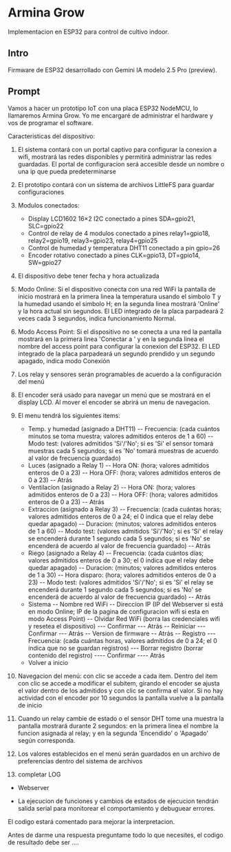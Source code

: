 # Armina Grow
Implementacion en ESP32 para control de cultivo indoor.

## Intro
Firmware de ESP32 desarrollado con Gemini IA modelo 2.5 Pro (preview).

## Prompt
Vamos a hacer un prototipo IoT con una placa ESP32 NodeMCU, lo llamaremos Armina Grow. Yo me encargaré de administrar el hardware y vos de programar el software.

Caracteristicas del dispositivo:

1. El sistema contará con un portal captivo para configurar la conexion a wifi, mostrará las redes disponibles y permitirá administrar las redes guardadas. El portal de configuracion será accesible desde un nombre o una ip que pueda predeterminarse

2. El prototipo contará con un sistema de archivos LittleFS para guardar configuraciones

3. Modulos conectados:
	- Display LCD1602 16×2 I2C conectado a pines SDA=gpio21, SLC=gpio22
	- Control de relay de 4 modulos conectado a pines relay1=gpio18, relay2=gpio19, relay3=gpio23, relay4=gpio25
	- Control de humedad y temperatura DHT11 conectado a pin gpio=26
	- Encoder rotativo conectado a pines CLK=gpio13, DT=gpio14, SW=gpio27

4. El dispositivo debe tener fecha y hora actualizada

5. Modo Online: Si el dispositivo conecta con una red WiFi la pantalla de inicio mostrará en la primera linea la temperatura usando el simbolo T y la humedad usando el simbolo H; en la segunda linea mostrará 'Online' y la hora actual sin segundos. El LED integrado de la placa parpadeará 2 veces cada 3 segundos, indica funcionamiento Normal.

6. Modo Access Point: Si el dispositivo no se conecta a una red la pantalla mostrará en la primera linea 'Conectar a ' y en la segunda linea el nombre del access point para configurar la conexion del ESP32. El LED integrado de la placa parpadeará un segundo prendido y un segundo apagado, indica modo Conexión

7. Los relay y sensores serán programables de acuerdo a la configuración del menú

8. El encoder será usado para navegar un menú que se mostrará en el display LCD. Al mover el encoder se abrirá un menu de navegacion. 

9. El menu tendrá los siguientes items:
	- Temp. y humedad (asignado a DHT11)
		-- Frecuencia: (cada cuántos minutos se toma muestra; valores admitidos enteros de 1 a 60)
		-- Modo test: (valores admitidos 'Si'/'No'; si es 'Si' el sensor tomará muestras cada 5 segundos; si es 'No' tomará muestras de acuerdo al valor de frecuencia guardado)
	- Luces (asignado a Relay 1)
		-- Hora ON: (hora; valores admitidos enteros de 0 a 23)
		-- Hora OFF: (hora; valores admitidos enteros de 0 a 23)
		-- Atrás
	- Ventilacion (asignado a Relay 2)
		-- Hora ON: (hora; valores admitidos enteros de 0 a 23)
		-- Hora OFF: (hora; valores admitidos enteros de 0 a 23)
		-- Atrás
	- Extraccion (asignado a Relay 3)
		-- Frecuencia: (cada cuántas horas; valores admitidos enteros de 0 a 24; el 0 indica que el relay debe quedar apagado)
		-- Duracion: (minutos; valores admitidos enteros de 1 a 60)
		-- Modo test: (valores admitidos 'Si'/'No'; si es 'Si' el relay se encenderá durante 1 segundo cada 5 segundos; si es 'No' se encenderá de acuerdo al valor de frecuencia guardado)
		-- Atrás
	- Riego (asignado a Relay 4)
		-- Frecuencia: (cada cuántos días; valores admitidos enteros de 0 a 30; el 0 indica que el relay debe quedar apagado)
		-- Duracion: (minutos; valores admitidos enteros de 1 a 30)
		-- Hora disparo: (hora; valores admitidos enteros de 0 a 23)
		-- Modo test: (valores admitidos 'Si'/'No'; si es 'Si' el relay se encenderá durante 1 segundo cada 5 segundos; si es 'No' se encenderá de acuerdo al valor de frecuencia guardado)
		-- Atrás
	- Sistema
		-- Nombre red WiFi
		-- Direccion IP (IP del Webserver si está en modo Online; IP de la pagina de configuracion wifi si esta en modo Access Point)
		-- Olvidar Red WiFi (borra las credenciales wifi y resetea el dispositivo)
			--- Confirmar
			--- Atrás
		-- Reiniciar
			--- Confirmar
			--- Atrás
		-- Version de firmware
		-- Atrás
		-- Registro
			--- Frecuencia: (cada cuántas horas, valores admitidos de 0 a 24; el 0 indica que no se guardan registros)
			--- Borrar registro (borrar contenido del registro)
				---- Confirmar
				---- Atrás
	- Volver a inicio

10. Navegacion del menú: con clic se accede a cada item. Dentro del item con clic se accede a modificar el subitem, girando el encoder se ajusta el valor dentro de los admitidos y con clic se confirma el valor. Si no hay actividad con el encoder por 10 segundos la pantalla vuelve a la pantalla de inicio 

11. Cuando un relay cambie de estado o el sensor DHT tome una muestra la pantalla mostrará durante 2 segundos: en la primera linea el nombre la funcion asignada al relay; y en la segunda 'Encendido' o 'Apagado' según corresponda.

12. Los valores establecidos en el menú serán guardados en un archivo de preferencias dentro del sistema de archivos

13. completar LOG

* Webserver

* La ejecucion de funciones y cambios de estados de ejecucion tendrán salida serial para monitorear el comportamiento y debuguear errores.

El codigo estará comentado para mejorar la interpretacion.

Antes de darme una respuesta preguntame todo lo que necesites, el codigo de resultado debe ser ....
